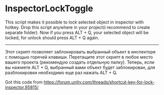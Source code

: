# InspectorLockToggle
This script makes it possible to lock selected object in inspector with hotkey. 
Drop this script anywhere in your project(i recommend to create separate folder). 
Now if you press ALT + Q, your selected object will be locked, for unlock should press ALT + Q again.
_________________________________________________________________________________
Этот скрипт позволяет заблокировать выбранный объект в инспекторе с помощью горячей клавиши. 
Перетащите этот скрипт в любое место вашего проекта (рекомендую создать отдельную папку). 
Теперь, если вы нажмете ALT + Q, выбранный вами объект будет заблокирован, для разблокировки необходимо еще раз нажать ALT + Q.

Got this code from https://forum.unity.com/threads/shortcut-key-for-lock-inspector.95815/
